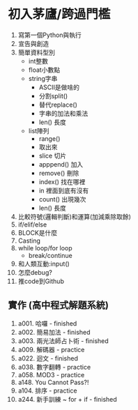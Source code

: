 # 初入茅廬/跨過門檻
1. 寫第一個Python與執行
2. 宣告與創造
3. 簡單資料型別
    - int整數
    - float小數點
    - string字串
        - ASCII是做啥的
        - 分割split()
        - 替代replace()
        - 字串的加法和乘法
        - len() 長度
    - list陣列
        - range()
        - 取出來
        - slice 切片
        - apppend() 加入
        - remove() 刪除
        - index() 找在哪裡
        - in 裡面到底有沒有
        - count() 出現幾次
        - len() 長度
4. 比較符號(邏輯判斷)和運算(加減乘除取餘)
5. if/elif/else
6. BLOCK是什麼
7. Casting
8. while loop/for loop
    - break/continue
9. 和人類互動:input()
10. 怎麼debug?
11. 推code到Github

## 實作 (高中程式解題系統)
1. a001. 哈囉 - finished
2. a002. 簡易加法 - finished
3. a003. 兩光法師占卜術 - finished
4. a009. 解碼器 - practice
5. a022. 迴文 - finished
6. a038. 數字翻轉 - practice
7. a058. MOD3 - practice
8. a148. You Cannot Pass?!
9. a104. 排序 - practice
10. a244. 新手訓練 ~ for + if - finished

